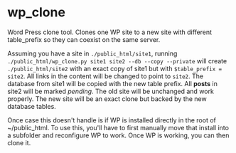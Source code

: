 # wp_clone
Word Press clone tool. Clones one WP site to a new site with different table_prefix so they can coexist on the same server.

Assuming you have a site in `./public_html/site1`, running `./public_html/wp_clone.py site1 site2 --db --copy --private` will create `./public_html/site2` with an exact copy of site1 but with `$table_prefix = site2`. All links in the content will be changed to point to `site2`. The database from site1 will be copied with the new table prefix. All **posts** in site2 will be marked *pending*. The old site will be unchanged and work properly. The new site will be an exact clone but backed by the new database tables.


Once case this doesn't handle is if WP is installed directly in the root of  ~/public_html. To use this, you'll have to first manually move that install into a subfolder and reconfigure WP to work. Once WP is working, you can then clone it.

